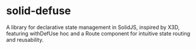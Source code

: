 # solid-defuse
A library for declarative state management in SolidJS, inspired by X3D, featuring withDefUse hoc and a Route component for intuitive state routing and reusability.
